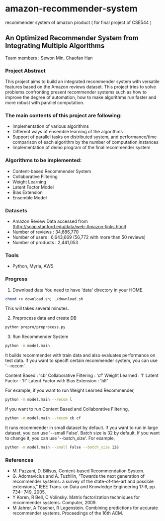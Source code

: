 # amazon-recommender-system
recommender system of amazon product ( for final project of CSE544 )

## An Optimized Recommender System from Integrating Multiple Algorithms
 
Team members : Sewon Min, Chaofan Han
 
### Project Abstract
This project aims to build an integrated recommender system with versatile features based on the Amazon reviews dataset. This project tries to solve problems confronting present recommender systems such as how to improve the degree of automation, how to make algorithms run faster and more robust with parallel computation.

### The main contents of this project are following:
- Implementation of various algorithms
- Different ways of ensemble learning of the algorithms
- Support of parallel tasks on distributed system, and performance/time comparison of each algorithm by the number of computation instances
- Implementation of demo program of the final recommender system

### Algorithms to be implemented:
- Content-based Recommender System
- Collaborative Filtering
- Weight Learning
- Latent Factor Model
- Bias Extension
- Ensemble Model 

### Datasets
- Amazon Review Data accessed from (http://snap.stanford.edu/data/web-Amazon-links.html)
- Number of reviews : 34,686,770
- Number of users : 6,643,669 (56,772 with more than 50 reviews)
- Number of products : 2,441,053

### Tools
- Python, Myria, AWS


### Progress

1. Download data
You need to have 'data' directory in your HOME.

```bash
chmod +x download.sh; ./download.sh 
```

This will takes several minutes.

2. Preprocess data and create DB
```bash
python prepro/preprocess.py
```

3. Run Recommender System
```bash
python -m model.main
```
It builds recommender with train data and also evaluates performance on test data. If you want to specift certain recommender system, you can use '--recom'.

Content Based : 'cb'
Collaborative Filtering : 'cf'
Weight Learned : 'l'
Latent Factor : 'lf'
Latent Factor with Bias Extension : 'blf'

For example, if you want to run Weight Learned Recommender,
```bash
python -m model.main --recom l
```
If you want to run Content Based and Collaborative Filtering,
```bash
python -m model.main --recom cb cf
```
It runs recommender in small dataset by default. If you want to run in large dataset, you can use '--small False'. Batch size is 32 by default. If you want to change it, you can use '--batch_size'. For example,
```bash
python -m model.main --small False --batch_size 128
```

### References
- M. Pazzani, D. Billsus, Content-based Recommendation System.
- G. Adomavicius and A. Tuzhilin, “Towards the next generation of recommender systems: a survey of the state-of-the-art and possible extensions,” IEEE Trans. on Data and Knowledge Engineering 17:6, pp. 734– 749, 2005.
- Y Koren, R Bell, C Volinsky.  Matrix factorization techniques for recommender systems. Computer, 2009.
- M Jahrer, A Töscher, R Legenstein. Combining predictions for accurate recommender systems. Proceedings of the 16th ACM. 
